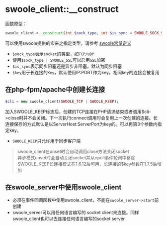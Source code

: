 # swoole_client::__construct

函数原型：
```php
swoole_client->__construct(int $sock_type, int $is_sync = SWOOLE_SOCK_SYNC, string $key);
```
可以使用swoole提供的宏来之指定类型，请参考 [swoole常量定义](/wiki/page/26.html)  

* `$sock_type`表示`socket`的类型，如`TCP/UDP`
* 使用`$sock_type | SWOOLE_SSL`可以启用`SSL`加密
* `$is_sync`表示同步阻塞还是异步非阻塞，默认为同步阻塞
* `$key`用于长连接的`Key`，默认使用IP:PORT作为key。相同key的连接会被复用

在php-fpm/apache中创建长连接
----
```php
$cli = new swoole_client(SWOOLE_TCP | SWOOLE_KEEP);
```
加入SWOOLE_KEEP标志后，创建的TCP连接在PHP请求结束或者调用$cli->close时并不会关闭。下一次执行connect调用时会复用上一次创建的连接。长连接保存的方式默认是以ServerHost:ServerPort为key的。可以再第3个参数内指定key。

* `SWOOLE_KEEP`只允许用于同步客户端

> swoole_client在unset时会自动调用close方法关闭socket  
> 异步模式unset时会自动关闭socket并从epoll事件轮询中移除  
> SWOOLE_KEEP长连接模式在1.6.12后可用，长连接的$key参数在1.7.5后增加  

在swoole_server中使用swoole_client
------
* 必须在事件回调函数中使用swoole_client，不能在`swoole_server->start`前创建
* swoole_server可以用任何语言编写的 socket client来连接。同样swoole_client也可以去连接任何语言编写的socket server

